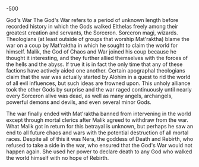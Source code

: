 -500






God's War
The God's War refers to a period of unknown length before recorded history in which the Gods walked Elthelas freely among their greatest creation and 
servants, the Sorceron. Sorceron magi, wizards. Theologians (at least outside of groups that worship Mat'raktha) blame the war on a coup by Mat'raktha 
in which he sought to claim the world for himself. Malik, the God of Chaos and War joined his coup because he thought it interesting, and they further 
allied themselves with the forces of the hells and the abyss. If true it is in fact the only time that any of these factions have actively aided one 
another. Certain apographal theologians claim that the war was actually started by Alohim in a quest to rid the world of all evil influences, but such 
ideas are frowned upon. This unholy alliance took the other Gods by surprise and the war raged continuously until nearly every Sorceron alive was dead, 
as well as many angels, archangels, powerful demons and devils, and even several minor Gods.

The war finally ended with Mat'raktha banned from intervening in the world except through mortal clerics after Malik agreed to withdraw from the war. 
What Malik got in return for this betrayal is unknown, but perhaps he saw an end to all future chaos and wars with the potential destruction of all 
mortal races. Despite all of this it was Nera, the goddess of Death and Rebirth, who refused to take a side in the war, who ensured that the God's 
War would not happen again. She used her power to declare death to any God who walked the world himself with no hope of Rebirth.
